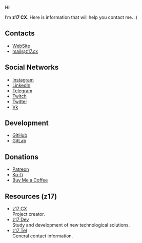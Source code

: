 Hi!

I’m **z17 CX**. Here is information that will help you contact me. :)

## Contacts

- [WebSite](https://z17.cx/)
- [mail@z17.cx](mailto:mail@z17.cx)

## Social Networks

- [Instagram](https://instagram.com/z17cx)
- [LinkedIn](https://linkedin.com/in/z17cx)
- [Telegram](https://t.me/z17cx)
- [Twitch](https://twitch.tv/z17cx)
- [Twitter](https://twitter.com/z17cx)
- [Vk](https://vk.com/z17cx)

## Development

- [GitHub](https://github.com/z17cx)
- [GitLab](https://gitlab.com/z17cx)

## Donations

- [Patreon](https://patreon.com/z17cx)
- [Ko-fi](https://ko-fi.com/z17cx)
- [Buy Me a Coffee](https://buymeacoffee.com/z17cx)

## Resources (z17)

- [z17 CX](https://z17.cx)  
  Project creator.
- [z17 Dev](https://z17.dev)  
  Study and development of new technological solutions.
- [z17 Tel](https://z17.tel)  
  General contact information.
